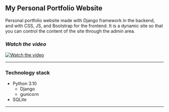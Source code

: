 ## My Personal Portfolio Website

Personal portfolio website made with Django framework in the backend, and with CSS, JS, and Bootstrap for the frontend. 
It is a dynamic site so that you can control the content of the site through the admin area.

### *Watch the video*
[![Watch the video](https://i.imgur.com/AfTmeER.png)](https://youtu.be/lladnck8g14)

___

### Technology stack
* Python 3.10
  * Django
  * gunicorn
* SQLite
___



